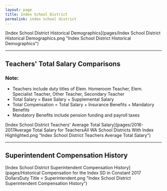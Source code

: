 ```yaml
---
layout: page
title: Index School District
permalink: index school district
---
```



[Index School District Historical Demographics](pages/Index School District Historical Demographics.png "Index School District Historical Demographics")

___

## Teachers' Total Salary Comparisons
### Note:
- Teachers include duty titles of Elem. Homeroom Teacher, Elem. Specialist Teacher, Other Teacher, Secondary Teacher
- Total Salary = Base Salary + Supplemental Salary
- Total Compensation = Total Salary + Insurance Benefits + Mandatory Benefits
- Mandatory Benefits include pension funding and payroll taxes

[Index School District Teachers' Average Total Salary](pages/2016-2017Average Total Salary for TeachersAll WA School Districts With Index Highlighted.png "Index School District Teachers Average Total Salary")


___

## Superintendent Compensation History

[Index School District Superintendent Compensation History](pages/Historical Compensation for the Index SD in Constant 2017 DollarsDuty Title = Superintendent.png "Index School District Superintendent Compensation History")

